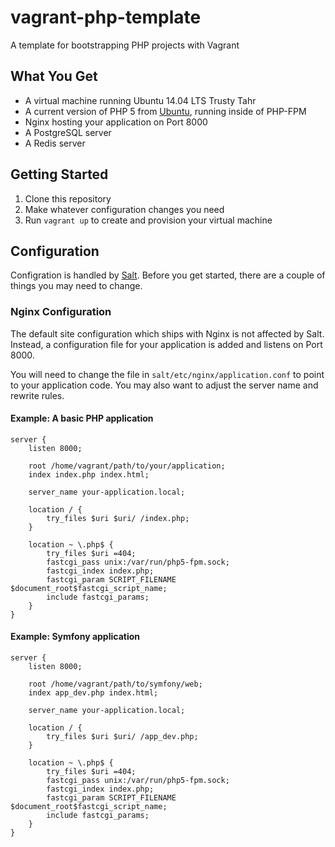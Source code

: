 vagrant-php-template
====================

A template for bootstrapping PHP projects with Vagrant

What You Get
------------

* A virtual machine running Ubuntu 14.04 LTS Trusty Tahr
* A current version of PHP 5 from [Ubuntu](http://packages.ubuntu.com/trusty/), running inside of PHP-FPM
* Nginx hosting your application on Port 8000
* A PostgreSQL server
* A Redis server

Getting Started
---------------

1. Clone this repository
2. Make whatever configuration changes you need
3. Run `vagrant up` to create and provision your virtual machine

Configuration
-------------

Configration is handled by [Salt](http://docs.saltstack.com/en/latest/).  Before you get started, there are a couple of things you may need to change.

### Nginx Configuration

The default site configuration which ships with Nginx is not affected by Salt.  Instead, a configuration file for your application is added and listens on Port 8000.

You will need to change the file in `salt/etc/nginx/application.conf` to point to your application code.  You may also want to adjust the server name and rewrite rules.

#### Example: A basic PHP application

```nginx
server {
    listen 8000;

    root /home/vagrant/path/to/your/application;
    index index.php index.html;

    server_name your-application.local;

    location / {
        try_files $uri $uri/ /index.php;
    }

    location ~ \.php$ {
        try_files $uri =404;
        fastcgi_pass unix:/var/run/php5-fpm.sock;
        fastcgi_index index.php;
        fastcgi_param SCRIPT_FILENAME $document_root$fastcgi_script_name;
        include fastcgi_params;
    }
} 
```

#### Example: Symfony application

```nginx
server {
    listen 8000;

    root /home/vagrant/path/to/symfony/web;
    index app_dev.php index.html;

    server_name your-application.local;

    location / {
        try_files $uri $uri/ /app_dev.php;
    }

    location ~ \.php$ {
        try_files $uri =404;
        fastcgi_pass unix:/var/run/php5-fpm.sock;
        fastcgi_index index.php;
        fastcgi_param SCRIPT_FILENAME $document_root$fastcgi_script_name;
        include fastcgi_params;
    }
} 
```
